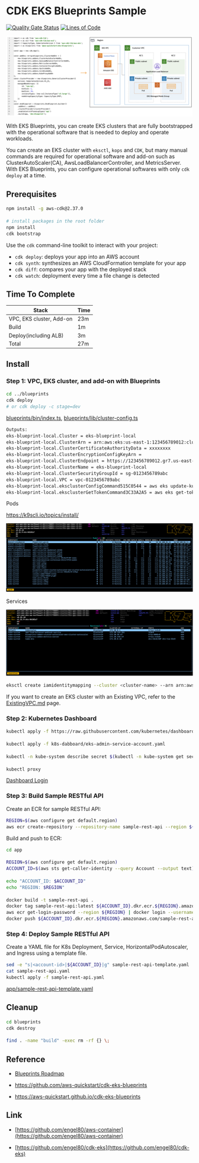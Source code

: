 # CDK EKS Blueprints Sample

[![Quality Gate Status](https://sonarcloud.io/api/project_badges/measure?project=engel80_cdk-eks-blueprints&metric=alert_status)](https://sonarcloud.io/summary/new_code?id=engel80_cdk-eks-blueprints) [![Lines of Code](https://sonarcloud.io/api/project_badges/measure?project=engel80_cdk-eks-blueprints&metric=ncloc)](https://sonarcloud.io/summary/new_code?id=engel80_cdk-eks-blueprints)

![Overview](./screenshots/diagram.png?raw=true)

With EKS Blueprints, you can create EKS clusters that are fully bootstrapped with the operational software that is needed to deploy and operate workloads.

You can create an EKS cluster with `eksctl`, `kops` and `CDK`, but many manual commands are required for operational software and add-on such as ClusterAutoScaler(CA), AwsLoadBalancerController, and MetricsServer.
With EKS Blueprints, you can configure operational softwares with only `cdk deploy` at a time.

## Prerequisites

```bash
npm install -g aws-cdk@2.37.0

# install packages in the root folder
npm install
cdk bootstrap
```

Use the `cdk` command-line toolkit to interact with your project:

* `cdk deploy`: deploys your app into an AWS account
* `cdk synth`: synthesizes an AWS CloudFormation template for your app
* `cdk diff`: compares your app with the deployed stack
* `cdk watch`: deployment every time a file change is detected

## Time To Complete

| Stack                         | Time    |
|-------------------------------|---------|
| VPC, EKS cluster, Add-on      | 23m     |
| Build                         | 1m      |
| Deploy(including ALB)         | 3m      |
| Total                         | 27m     |

## Install

### Step 1: VPC, EKS cluster, and add-on with Blueprints

```bash
cd ../blueprints
cdk deploy
# or cdk deploy -c stage=dev
```

[blueprints/bin/index.ts](./blueprints/bin/index.ts), [blueprints/lib/cluster-config.ts](./blueprints/lib/cluster-config.ts)

```bash
Outputs:
eks-blueprint-local.Cluster = eks-blueprint-local
eks-blueprint-local.ClusterArn = arn:aws:eks:us-east-1:123456789012:cluster/eks-blueprint-local
eks-blueprint-local.ClusterCertificateAuthorityData = xxxxxxxx
eks-blueprint-local.ClusterEncryptionConfigKeyArn = 
eks-blueprint-local.ClusterEndpoint = https://123456789012.gr7.us-east-1.eks.amazonaws.com
eks-blueprint-local.ClusterName = eks-blueprint-local
eks-blueprint-local.ClusterSecurityGroupId = sg-0123456789abc
eks-blueprint-local.VPC = vpc-0123456789abc
eks-blueprint-local.eksclusterConfigCommand515C0544 = aws eks update-kubeconfig --name eks-blueprint-local --region us-east-1 --role-arn arn:aws:iam::123456789012:role/eks-blueprint-local-iamrole10180D71-D83FQPH1BRW3
eks-blueprint-local.eksclusterGetTokenCommand3C33A2A5 = aws eks get-token --cluster-name eks-blueprint-local --region us-east-1 --role-arn arn:aws:iam::123456789012:role/eks-blueprint-local-iamrole10180D71-D83FQPH1BRW3
```

Pods

https://k9scli.io/topics/install/

![K9s Pod](./screenshots/pod.png?raw=true)

Services

![K9s Service](./screenshots/service.png?raw=true)

```bash
eksctl create iamidentitymapping --cluster <cluster-name> --arn arn:aws:iam::<account-id>:role/<role-name> --group system:masters --username admin --region us-east-1
```

If you want to create an EKS cluster with an Existing VPC, refer to the [ExistingVPC.md](./ExistingVPC.md) page.

### Step 2: Kubernetes Dashboard

```bash
kubectl apply -f https://raw.githubusercontent.com/kubernetes/dashboard/v2.5.1/aio/deploy/recommended.yaml

kubectl apply -f k8s-dabboard/eks-admin-service-account.yaml

kubectl -n kube-system describe secret $(kubectl -n kube-system get secret | grep eks-admin | awk '{print $1}')

kubectl proxy
```

[Dashboard Login](http://localhost:8001/api/v1/namespaces/kubernetes-dashboard/services/https:kubernetes-dashboard:/proxy/#/login)

### Step 3: Build Sample RESTful API

Create an ECR for sample RESTful API:

```bash
REGION=$(aws configure get default.region)
aws ecr create-repository --repository-name sample-rest-api --region ${REGION}
```

Build and push to ECR:

```bash
cd app

REGION=$(aws configure get default.region)
ACCOUNT_ID=$(aws sts get-caller-identity --query Account --output text)

echo "ACCOUNT_ID: $ACCOUNT_ID"
echo "REGION: $REGION"

docker build -t sample-rest-api .
docker tag sample-rest-api:latest ${ACCOUNT_ID}.dkr.ecr.${REGION}.amazonaws.com/sample-rest-api:latest
aws ecr get-login-password --region ${REGION} | docker login --username AWS --password-stdin ${ACCOUNT_ID}.dkr.ecr.${REGION}.amazonaws.com
docker push ${ACCOUNT_ID}.dkr.ecr.${REGION}.amazonaws.com/sample-rest-api:latest
```

### Step 4: Deploy Sample RESTful API

Create a YAML file for K8s Deployment, Service, HorizontalPodAutoscaler, and Ingress using a template file.

```bash
sed -e "s|<account-id>|${ACCOUNT_ID}|g" sample-rest-api-template.yaml | sed -e "s|<region>|${REGION}|g" > sample-rest-api.yaml
cat sample-rest-api.yaml
kubectl apply -f sample-rest-api.yaml
```

[app/sample-rest-api-template.yaml](./app/sample-rest-api-template.yaml)

## Cleanup

```bash
cd blueprints
cdk destroy

find . -name "build" -exec rm -rf {} \;
```

## Reference

* [Blueprints Roadmap](https://github.com/aws-quickstart/cdk-eks-blueprints/projects/1)

* https://github.com/aws-quickstart/cdk-eks-blueprints

* https://aws-quickstart.github.io/cdk-eks-blueprints

## Link

* [https://github.com/engel80/aws-container](https://github.com/engel80/aws-container)

* [https://github.com/engel80/cdk-eks](https://github.com/engel80/cdk-eks)

